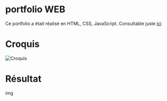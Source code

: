 # portfolio WEB
Ce portfolio a était réalisé en HTML, CSS, JavaScript.
Consultable juste [ici](https://tchoow.github.io/portfolio/)

# Croquis
![Croquis](https://media.discordapp.net/attachments/671292077870415872/928760985991393280/Croquis_PF.png?width=500&height=830)

# Résultat
img
